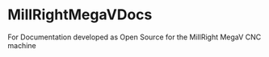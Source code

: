 # MillRightMegaVDocs
For Documentation developed as Open Source for the MillRight MegaV CNC machine
